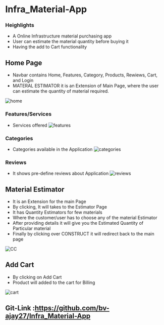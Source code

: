 # Infra_Material-App
### Heighlights
- A Online Infrastructure material purchasing app
- User can estimate the material quantity before buying it
- Having the add to Cart functionality
## Home Page
 - Navbar contains Home, Features, Category, Products, Rewiews, Cart, and Login
 - MATERAL ESTIMATOR it is an Extension of Main Page, where the user can estimate the quantity of material required.

![home](https://user-images.githubusercontent.com/101974908/176989226-24483320-b189-4db9-809b-9fd9e600b4b2.JPG)

### Features/Services
- Services offered 
![features](https://user-images.githubusercontent.com/101974908/176989299-e2620960-903a-4d19-a3f0-72abc5fc981c.JPG)

### Categories
- Categories available in the Application
![categories](https://user-images.githubusercontent.com/101974908/176989354-43328aa0-c96e-4d2b-adcf-75b74c9448c5.JPG)

### Reviews
- It shows pre-define reviews about Application
![reviews](https://user-images.githubusercontent.com/101974908/176989462-fa7efabd-3962-4515-a6bd-2e37eab8548f.JPG)

## Material Estimator
- It is an Extension for the main Page
- By clicking, It will takes to the Estimator Page 
- It has Quantity Estimators for few materials  
- Where the customer/user has to choose any of the material Estimator
- After providing details it will give you the Estimated Quantity of Particular material
- Finally by clicking over CONSTRUCT it will redirect back to the main page 

![CC](https://user-images.githubusercontent.com/101974908/176990168-febe5f57-282d-482e-a22a-4397b8e2123f.JPG)

 ## Add Cart
 - By clicking on Add Cart
 - Product will added to the cart for Billing
 
![cart](https://user-images.githubusercontent.com/101974908/176990308-5968e489-48e3-4a32-ad71-46038f0bcb5a.JPG)

## Git-Link :https://github.com/bv-ajay27/Infra_Material-App
